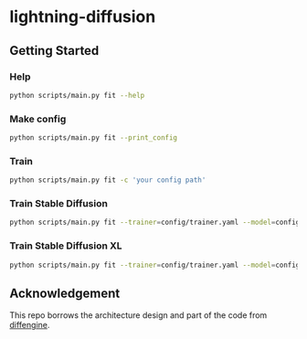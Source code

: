 # lightning-diffusion

## Getting Started
### Help
```sh
python scripts/main.py fit --help
```
### Make config
```sh
python scripts/main.py fit --print_config
```
### Train
```sh
python scripts/main.py fit -c 'your config path'
```
### Train Stable Diffusion
```sh
python scripts/main.py fit --trainer=config/trainer.yaml --model=config/stable_diffusion_model.yaml --data=config/stable_diffusion_data.yaml
```
### Train Stable Diffusion XL
```sh
python scripts/main.py fit --trainer=config/trainer.yaml --model=config/stable_diffusion_xl_model.yaml --data=config/stable_diffusion_xl_data.yaml
```

## Acknowledgement
This repo borrows the architecture design and part of the code from [diffengine](https://github.com/okotaku/diffengine).